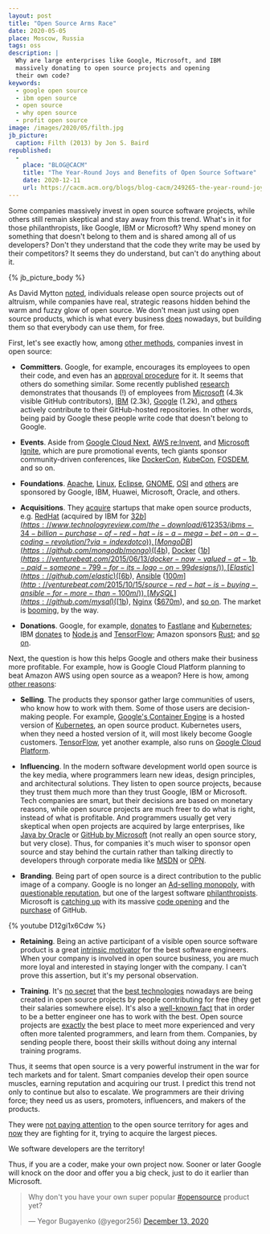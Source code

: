 ```yaml
---
layout: post
title: "Open Source Arms Race"
date: 2020-05-05
place: Moscow, Russia
tags: oss
description: |
  Why are large enterprises like Google, Microsoft, and IBM
  massively donating to open source projects and opening
  their own code?
keywords:
  - google open source
  - ibm open source
  - open source
  - why open source
  - profit open source
image: /images/2020/05/filth.jpg
jb_picture:
  caption: Filth (2013) by Jon S. Baird
republished:
  -
    place: "BLOG@CACM"
    title: "The Year-Round Joys and Benefits of Open Source Software"
    date: 2020-12-11
    url: https://cacm.acm.org/blogs/blog-cacm/249265-the-year-round-joys-and-benefits-of-open-source-software/fulltext
---
```


Some companies massively invest in open source software projects,
while others still remain skeptical and stay away from this trend.
What's in it for those philanthropists, like Google, IBM or Microsoft?
Why spend money on something that doesn't belong to them and
is shared among all of us developers? Don't they understand that
the code they write may be used by their competitors? It seems they
do understand, but can't do anything about it.

<!--more-->

{% jb_picture_body %}

As David Mytton
[noted](https://www.infoworld.com/article/3028600/whats-the-real-reason-microsoft-and-google-are-releasing-open-source.html),
individuals release open source projects out of altruism,
while companies have real, strategic reasons hidden behind
the warm and fuzzy glow of open source. We don't mean just using
open source products, which is what every business
[does](https://thenewstack.io/survey-open-source-programs-are-a-best-practice-among-large-companies/)
nowadays, but building them so that everybody can use them, for free.

First, let's see exactly how,
among [other methods](https://opensource.com/article/19/4/ways-support-sustain-open-source),
companies invest in open source:

  * **Committers**.
    Google, for example, encourages its employees to
    open their code, and even has an
    [approval procedure](https://opensource.google/docs/releasing/approval/) for it.
    It seems that others do something similar.
    Some recently published [research](https://www.infoworld.com/article/3253948/who-really-contributes-to-open-source.html)
    demonstrates that thousands (!) of employees from
    [Microsoft](https://github.com/microsoft) (4.3k visible GitHub contributors),
    [IBM](https://github.com/IBM) (2.3k),
    [Google](https://github.com/google) (1.2k),
    and
    [others](https://www.zdnet.com/article/its-an-open-source-world-78-percent-of-companies-run-open-source-software/)
    actively contribute to their GitHub-hosted repositories.
    In other words, being paid by Google these people write
    code that doesn't belong to Google.

  * **Events**.
    Aside from
    [Google Cloud Next](https://cloud.withgoogle.com/next/sf/),
    [AWS re:Invent](https://reinvent.awsevents.com/), and
    [Microsoft Ignite](https://www.microsoft.com/en-us/ignite),
    which are pure promotional events, tech giants sponsor
    community-driven conferences, like
    [DockerCon](https://docker.events.cube365.net/docker/dockercon/),
    [KubeCon](https://events.linuxfoundation.org/kubecon-cloudnativecon-europe/),
    [FOSDEM](https://fosdem.org/2020/),
    and so on.

  * **Foundations**.
    [Apache](https://www.apache.org/foundation/thanks),
    [Linux](https://www.linuxfoundation.org/membership/members/),
    [Eclipse](https://www.eclipse.org/membership/exploreMembership.php#allmembers),
    [GNOME](https://www.gnome.org/foundation/),
    [OSI](https://opensource.org/sponsors)
    and [others](https://opensource.com/resources/organizations)
    are sponsored by Google, IBM, Huawei, Microsoft, Oracle, and others.

  * **Acquisitions**.
    They [acquire](https://techcrunch.com/2019/01/12/how-open-source-software-took-over-the-world/)
    startups that make open source products,
    e.g.
    [RedHat](https://github.com/RedHatOfficial)
      (acquired by IBM for [$32b](https://www.technologyreview.com/the-download/612353/ibms-34-billion-purchase-of-red-hat-is-a-mega-bet-on-a-coding-revolution/?via=indexdotco)),
    [MongoDB](https://github.com/mongodb/mongo)
      ([$4b](https://www.marketwatch.com/story/mongodb-shares-rally-above-already-elevated-ipo-price-2017-10-19)),
    [Docker](https://github.com/docker)
      ([$1b](https://venturebeat.com/2015/06/13/docker-now-valued-at-1b-paid-someone-799-for-its-logo-on-99designs/)),
    [Elastic](https://github.com/elastic)
      ([$6b](https://techcrunch.com/2018/10/05/search-company-elastic-pops-90-on-nyse-after-raising-252m-at-a-2-5b-market-cap-in-its-ipo/)),
    [Ansible](https://github.com/ansible/ansible)
      ([$100m](http://venturebeat.com/2015/10/15/source-red-hat-is-buying-ansible-for-more-than-100m/)),
    [MySQL](https://github.com/mysql)
      ([$1b](https://techcrunch.com/2008/01/16/sun-picks-up-mysql-for-1-billion-open-source-is-a-legitimate-business-model/)),
    [Nginx](https://github.com/nginx/nginx)
      ([$670m](https://techcrunch.com/2019/03/11/f5-acquires-nginx-for-670m-to-move-into-open-source-multi-cloud-services/)),
    and [so on](https://index.co/market/open-source/acquisitions).
    The market is [booming](https://a16z.com/open-source-from-community-to-commercialization/), by the way.

  * **Donations**.
    Google, for example, [donates](https://opensource.google/docs/growing/funding/) to
      [Fastlane](https://github.com/fastlane/fastlane)
      and
      [Kubernetes](https://github.com/kubernetes/kubernetes);
    IBM [donates](https://www.ibm.com/opensource/) to
      [Node.js](https://xomino.com/2015/06/18/ibm-is-a-platinum-sponsor-of-the-new-node-js-foundation/)
      and
      [TensorFlow](https://conferences.oreilly.com/tensorflow/tf-ca-2019/public/schedule/detail/81284);
    Amazon sponsors
      [Rust](https://aws.amazon.com/blogs/opensource/aws-sponsorship-of-the-rust-project/);
    and [so on](https://github.com/ossfriendly/open-source-supporters).

Next, the question is how this helps Google and others make their
business more profitable. For example, how is Google Cloud Platform planning
to beat Amazon AWS using open source as a weapon? Here is how,
among [other reasons](https://simplabs.com/blog/2019/11/11/why-companies-invest-in-oss/):

  * **Selling**.
    The products they sponsor gather large communities of users,
    who know how to work with them. Some of those users are decision-making
    people. For example, [Google's Container Engine](https://cloud.google.com/kubernetes-engine/)
    is a hosted version of
    [Kubernetes](https://github.com/kubernetes/kubernetes), an open source product.
    Kubernetes users, when they need
    a hosted version of it, will most likely become Google customers.
    [TensorFlow](https://github.com/tensorflow/tensorflow),
    yet another example, also runs on [Google Cloud Platform](https://cloud.google.com/tensorflow-enterprise).

  * **Influencing**.
    In the modern software development world open source is the key media, where
    programmers learn new ideas, design principles, and architectural solutions.
    They listen to open source projects, because they trust them much more
    than they trust Google, IBM or Microsoft. Tech companies are smart, but their
    decisions are based on monetary reasons, while open source projects
    are much freer to do what is right, instead of what is profitable.
    And programmers usually get very skeptical when open projects are acquired
    by large enterprises, like
    [Java by Oracle](https://www.reddit.com/r/linux/comments/2e2c1o/what_do_we_hate_oracle_for/)
    or [GitHub by Microsoft](https://www.theverge.com/2018/6/18/17474284/microsoft-github-acquisition-developer-reaction)
    (not really an open source story, but very close).
    Thus, for companies it's much wiser to sponsor open source and stay behind the curtain
    rather than talking directly to developers through corporate media
    like [MSDN](https://docs.microsoft.com/en-us/) or [OPN](https://developer.oracle.com/).

  * **Branding**.
    Being part of open source is a direct contribution to the public
    image of a company. Google is no longer an
    [Ad-selling monopoly](https://www.theverge.com/2019/9/9/20857440/google-antitrust-investigation-attorneys-general-advertising-search),
    with [questionable reputation](https://www.androidauthority.com/googles-reputation-is-becoming-its-biggest-problem-1055381/),
    but one of the largest software [philanthropists](https://ssir.org/articles/entry/open_source_software_is_philanthropy).
    Microsoft is [catching up](https://www.businessinsider.de/international/microsoft-reputation-institute-soaring-research-2019-11/?r=US&IR=T)
    with its massive [code opening](https://www.techrepublic.com/article/whats-really-behind-microsofts-love-of-open-source/)
    and the [purchase](https://blogs.microsoft.com/blog/2018/10/26/microsoft-completes-github-acquisition/) of GitHub.

{% youtube D12gi1x6Cdw %}

  * **Retaining**.
    Being an active participant of a visible open source software product
    is a great [intrinsic motivator](https://opensource.com/article/19/11/why-contribute-open-source-software)
    for the best software engineers.
    When your company is involved in open source business, you
    are much more loyal and interested in staying longer with the company.
    I can't prove this assertion, but it's my personal observation.

  * **Training**.
    It's [no secret](https://www.wired.com/insights/2013/11/open-source-a-platform-for-innovation/)
    that the [best technologies](https://www.techrepublic.com/article/the-best-open-source-innovations-of-the-last-decade/)
    nowadays are being created
    in open source projects by people contributing for free
    (they get their salaries somewhere else). It's also a
    [well-known fact](https://hackernoon.com/how-to-become-the-best-programmer-in-the-world-ef9f584c81fa)
    that in order to be a better engineer one has to work with the best.
    Open source projects are [exactly](https://www.techrepublic.com/article/10-tips-for-becoming-a-better-programmer/)
    the best place to meet more experienced and very often more talented programmers,
    and learn from them. Companies, by sending people there, boost
    their skills without doing any internal training programs.

Thus, it seems that open source is a very powerful instrument
in the war for tech markets and for talent. Smart companies develop their open source
muscles, earning reputation and acquiring our trust. I predict
this trend not only to continue but also to escalate. We programmers
are their driving force; they need us
as users, promoters, influencers, and makers of the products.

They were [not paying attention](https://hbswk.hbs.edu/item/microsoft-vs-open-source-who-will-win)
to the open source territory for ages
and [now](https://www.computerworld.com/article/3144063/open-source-has-won-and-microsoft-has-surrendered.html)
they are fighting for it, trying to acquire the largest pieces.

We software developers are the territory!

Thus, if you are a coder, make your own project now.
Sooner or later Google will knock on the door and offer
you a big check, just to do it earlier than Microsoft.

<blockquote class="twitter-tweet"><p lang="en" dir="ltr">Why don&#39;t you have your own super popular <a href="https://twitter.com/hashtag/opensource?src=hash&amp;ref_src=twsrc%5Etfw">#opensource</a> product yet?</p>&mdash; Yegor Bugayenko (@yegor256) <a href="https://twitter.com/yegor256/status/1338048990907076609?ref_src=twsrc%5Etfw">December 13, 2020</a></blockquote> <script async src="https://platform.twitter.com/widgets.js" charset="utf-8"></script>